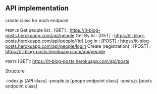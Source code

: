 ## API implementation

create class for each endpoint 

`PEOPLE`
Get people list       : [GET]  : https://it-blog-posts.herokuapp.com/api/people
Get By Id             : [GET]  : https://it-blog-posts.herokuapp.com/api/people/{id}
Log in                : [POST] : https://it-blog-posts.herokuapp.com/api/people/login
Create (registration) : [POST] : https://it-blog-posts.herokuapp.com/api/people

`POSTS`
[GET]: https://it-blog-posts.herokuapp.com/api/posts


Structure

  -index.js [API class]
  -people.js [peope endpoint class]
  -posts.js [posts endpoint class]
